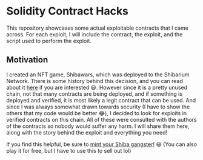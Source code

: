 # Solidity Contract Hacks

This repository showcases some actual exploitable contracts that I came across. For each exploit, I will include  the contract, the exploit, and the script used to perform the exploit.

## Motivation

I created an NFT game, Shibawars, which was deployed to the Shibarium Network. There is some history behind this decision, and you can read about it [here](https://medium.com/shibawars/burning-shib-on-shibarium-introducing-shibawars-5939c3c63661) if you are interested 😃. However since it is a pretty unused chain, not that many contracts are being deployed, and if something is deployed and verified, it is most likely a legit contract that can be used. And since I was always somewhat drawn towards security (I have to show the others that my code would be better 😂), I decided to look for exploits in verified contracts on this chain. All of these were consulted with the authors of the contracts so nobody would suffer any harm. I will share them here, along with the story behind the exploit and everything you need!

If you find this helpful, be sure to [mint your Shiba gangster!](https://mint.shibawars.net) 😃 (You can also play it for free, but I have to use this to sell out lol)
